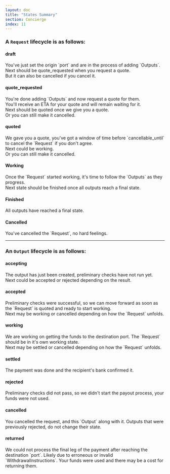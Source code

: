 ```yaml
---
layout: doc
title: "States Summary"
section: Concierge
index: 11
---
```


### A `Request` lifecycle is as follows:

<h4><span class="badge badge-dark">draft</span></h4>
You've just set the origin `port` and are in the process of
adding `Outputs`.
<br/>
Next should be <span class="badge badge-primary">quote_requested</span>
when you request a quote.
<br/>
But it can also be <span class="badge badge-warning">cancelled</span>
if you cancel it.


<h4><span class="badge badge-primary">quote_requested</span></h4>
You're done adding `Outputs` and now request a quote for them.
<br/>
You'll receive an ETA for your quote and will remain waiting for it.
<br/>
Next should be <span class="badge badge-primary">quoted</span>
once we give you a quote.
<br/>
Or you can still make it <span class="badge badge-warning">cancelled</span>.

<h4><span class="badge badge-primary">quoted</span></h4>
We gave you a quote, you've got a window of time before `cancellable_until`
to cancel the `Request` if you don't agree.
<br/>
Next could be <span class="badge badge-primary">working</span>.
<br/>
Or you can still make it <span class="badge badge-warning">cancelled</span>.

<h4><span class="badge badge-primary">Working</span></h4>
Once the `Request` started working, it's time to follow the
`Outputs` as they progress.
<br/>
Next state should be <span class="badge badge-success">finished</span>
once all outputs reach a final state.

<h4><span class="badge badge-success">Finished</span></h4>
All outputs have reached a final state.

<h4><span class="badge badge-warning">Cancelled</span></h4>
You've cancelled the `Request`, no hard feelings.

<br/>
<hr/>

### An `Output` lifecycle is as follows:

<h4><span class="badge badge-dark">accepting</span></h4>
The output has just been created, preliminary checks have not run yet.
<br/>
Next could be <span class="badge badge-primary">accepted</span>
or <span class="badge badge-warning">rejected</span> depending on the result.

<h4><span class="badge badge-primary">accepted</span></h4>
Preliminary checks were successful, so we can move forward as soon as
the `Request` is quoted and ready to start working.
<br/>
Next may be <span class="badge badge-primary">working</span>
or <span class="badge badge-warning">cancelled</span> depending on how
the `Request` unfolds.

<h4><span class="badge badge-primary">working</span></h4>
We are working on getting the funds to the destination port.
The `Request` should be in it's own <span class="badge badge-primary">working</span> state.
<br/>
Next may be <span class="badge badge-primary">settled</span>
or <span class="badge badge-warning">cancelled</span> depending on how
the `Request` unfolds.

<h4><span class="badge badge-primary">settled</span></h4>
The payment was done and the recipient's bank confirmed it.

<h4><span class="badge badge-warning">rejected</span></h4>
Preliminary checks did not pass, so we didn't start the payout process,
your funds were not used.

<h4><span class="badge badge-warning">cancelled</span></h4>
You cancelled the request, and this `Output` along with it.
Outputs that were previously rejected, do not change their state.

<h4><span class="badge badge-danger">returned</span></h4>
We could not process the final leg of the payment after reaching the
destination `port`.
Likely due to erroneous or invalid `WithdrawalInstructions`.
Your funds were used and there may be a cost for returning them.
